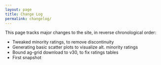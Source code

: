 ```yaml
---
layout: page
title: Change Log
permalink: changelog/
---
```


This page tracks major changes to the site, in reverse chronological order:

- Tweaked minority ratings, to remove discontinuity
- Generating basic scatter plots to visualize alt. minority ratings
- Bound ag-grid download to v30, to fix ratings tables
- First snapshot